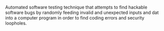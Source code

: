 
Automated software testing technique that attempts to find hackable software bugs by randomly feeding invalid and unexpected inputs and dat into a computer program in order to find coding errors and security loopholes.